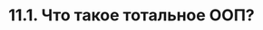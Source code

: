 ---
title: '11.1. Что такое тотальное ООП?'
metaTitle: '11.1. Что такое тотальное ООП?'
metaDescription: '11.1. Что такое тотальное ООП?'
---